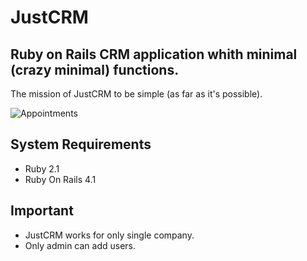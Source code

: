 # JustCRM

## Ruby on Rails CRM application whith minimal (crazy minimal) functions.

The mission of JustCRM to be simple (as far as it's possible).

![Appointments](https://cloud.githubusercontent.com/assets/14085661/9677647/4b33be62-52e5-11e5-989c-9c7c0b1037aa.jpg)

## System Requirements
  * Ruby 2.1
  * Ruby On Rails 4.1

## Important
  * JustCRM works for only single company. 
  * Only admin can add users.